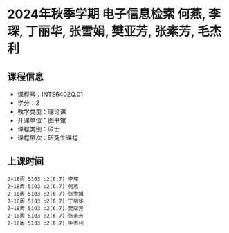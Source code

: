 # 2024年秋季学期 电子信息检索 何燕, 李琛, 丁丽华, 张雪娟, 樊亚芳, 张素芳, 毛杰利






## 课程信息

- 课程号：INTE6402Q.01
- 学分：2
- 教学类型：理论课
- 开课单位：图书馆
- 课程类别：硕士
- 课程层次：研究生课程

## 上课时间

```
2~18周 5103 :2(6,7) 李琛
2~18周 5103 :2(6,7) 何燕
2~18周 5103 :2(6,7) 张雪娟
2~18周 5103 :2(6,7) 丁丽华
2~18周 5103 :2(6,7) 樊亚芳
2~18周 5103 :2(6,7) 张素芳
2~18周 5103 :2(6,7) 毛杰利
```

